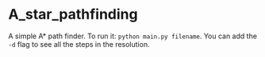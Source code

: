 # A_star_pathfinding
A simple A* path finder.
To run it:
```python main.py filename```.
You can add the ```-d``` flag to see all the steps in the resolution.
